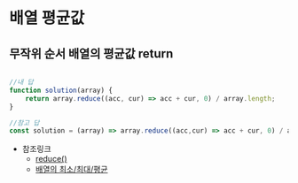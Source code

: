배열 평균값
===

무작위 순서 배열의 평균값 return
---

```javascript

//내 답
function solution(array) {
    return array.reduce((acc, cur) => acc + cur, 0) / array.length;
}

//참고 답
const solution = (array) => array.reduce((acc,cur) => acc + cur, 0) / array.length;

```

- 참조링크 
    - [reduce()](https://developer.mozilla.org/ko/docs/Web/JavaScript/Reference/Global_Objects/Array/reduce)
    - [배열의 최소/최대/평균](https://deeplify.dev/front-end/js/min-max-avg-in-array)